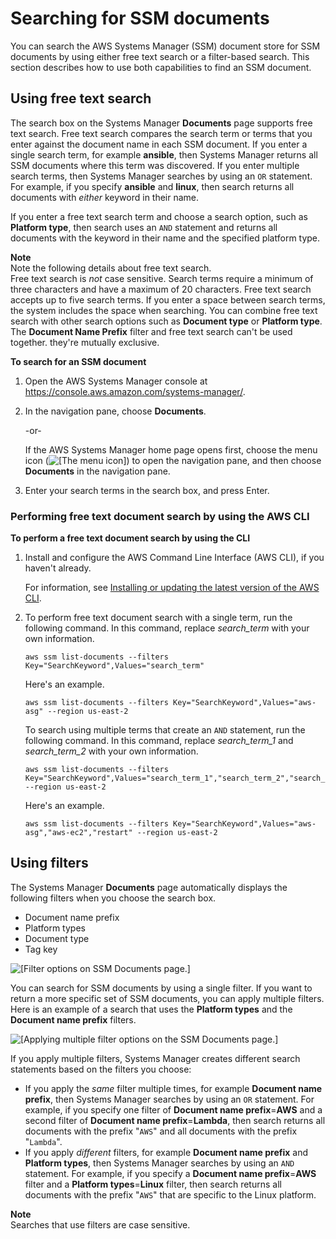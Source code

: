 # Searching for SSM documents<a name="ssm-documents-searching"></a>

You can search the AWS Systems Manager \(SSM\) document store for SSM documents by using either free text search or a filter\-based search\. This section describes how to use both capabilities to find an SSM document\. 

## Using free text search<a name="ssm-documents-searching-free-text"></a>

The search box on the Systems Manager **Documents** page supports free text search\. Free text search compares the search term or terms that you enter against the document name in each SSM document\. If you enter a single search term, for example **ansible**, then Systems Manager returns all SSM documents where this term was discovered\. If you enter multiple search terms, then Systems Manager searches by using an `OR` statement\. For example, if you specify **ansible** and **linux**, then search returns all documents with *either* keyword in their name\.

If you enter a free text search term and choose a search option, such as **Platform type**, then search uses an `AND` statement and returns all documents with the keyword in their name and the specified platform type\.

**Note**  
Note the following details about free text search\.  
Free text search is *not* case sensitive\.
Search terms require a minimum of three characters and have a maximum of 20 characters\.
Free text search accepts up to five search terms\.
If you enter a space between search terms, the system includes the space when searching\.
You can combine free text search with other search options such as **Document type** or **Platform type**\.
The **Document Name Prefix** filter and free text search can't be used together\. they're mutually exclusive\.

**To search for an SSM document**

1. Open the AWS Systems Manager console at [https://console\.aws\.amazon\.com/systems\-manager/](https://console.aws.amazon.com/systems-manager/)\.

1. In the navigation pane, choose **Documents**\.

   \-or\-

   If the AWS Systems Manager home page opens first, choose the menu icon \(![\[The menu icon\]](http://docs.aws.amazon.com/systems-manager/latest/userguide/images/menu-icon-small.png)\) to open the navigation pane, and then choose **Documents** in the navigation pane\.

1. Enter your search terms in the search box, and press Enter\.

### Performing free text document search by using the AWS CLI<a name="ssm-documents-searching-free-text-cli"></a>

**To perform a free text document search by using the CLI**

1. Install and configure the AWS Command Line Interface \(AWS CLI\), if you haven't already\.

   For information, see [Installing or updating the latest version of the AWS CLI](https://docs.aws.amazon.com/cli/latest/userguide/getting-started-install.html)\.

1. To perform free text document search with a single term, run the following command\. In this command, replace *search\_term* with your own information\.

   ```
   aws ssm list-documents --filters Key="SearchKeyword",Values="search_term"
   ```

   Here's an example\.

   ```
   aws ssm list-documents --filters Key="SearchKeyword",Values="aws-asg" --region us-east-2
   ```

   To search using multiple terms that create an `AND` statement, run the following command\. In this command, replace *search\_term\_1* and *search\_term\_2* with your own information\.

   ```
   aws ssm list-documents --filters Key="SearchKeyword",Values="search_term_1","search_term_2","search_term_3" --region us-east-2
   ```

   Here's an example\.

   ```
   aws ssm list-documents --filters Key="SearchKeyword",Values="aws-asg","aws-ec2","restart" --region us-east-2
   ```

## Using filters<a name="ssm-documents-searching-filters"></a>

The Systems Manager **Documents** page automatically displays the following filters when you choose the search box\. 
+ Document name prefix
+ Platform types
+ Document type
+ Tag key

![\[Filter options on SSM Documents page.\]](http://docs.aws.amazon.com/systems-manager/latest/userguide/images/ssm-documents-filters-1.png)

You can search for SSM documents by using a single filter\. If you want to return a more specific set of SSM documents, you can apply multiple filters\. Here is an example of a search that uses the **Platform types** and the **Document name prefix** filters\.

![\[Applying multiple filter options on the SSM Documents page.\]](http://docs.aws.amazon.com/systems-manager/latest/userguide/images/ssm-documents-filters-2.png)

If you apply multiple filters, Systems Manager creates different search statements based on the filters you choose: 
+ If you apply the *same* filter multiple times, for example **Document name prefix**, then Systems Manager searches by using an `OR` statement\. For example, if you specify one filter of **Document name prefix**=**AWS** and a second filter of **Document name prefix**=**Lambda**, then search returns all documents with the prefix "`AWS`" and all documents with the prefix "`Lambda`"\.
+ If you apply *different* filters, for example **Document name prefix** and **Platform types**, then Systems Manager searches by using an `AND` statement\. For example, if you specify a **Document name prefix**=**AWS** filter and a **Platform types**=**Linux** filter, then search returns all documents with the prefix "`AWS`" that are specific to the Linux platform\.

**Note**  
Searches that use filters are case sensitive\. 